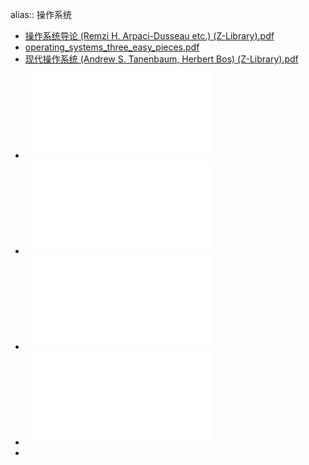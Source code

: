 alias:: 操作系统

- [操作系统导论 (Remzi H. Arpaci-Dusseau etc.) (Z-Library).pdf](../assets/操作系统导论_(Remzi_H._Arpaci-Dusseau_etc.)_(Z-Library)_1699459834569_0.pdf)
- [operating_systems_three_easy_pieces.pdf](../assets/operating_systems_three_easy_pieces_1699541971746_0.pdf)
- [现代操作系统 (Andrew S. Tanenbaum, Herbert Bos) (Z-Library).pdf](../assets/现代操作系统_(Andrew_S._Tanenbaum,_Herbert_Bos)_(Z-Library)_1699540299178_0.pdf)
- ![现代操作系统原理与实现 (陈海波,夏虞斌) (Z-Library).pdf](../assets/现代操作系统原理与实现_(陈海波,夏虞斌)_(Z-Library)_1699540305359_0.pdf)
- ![Linux-UNIX系统编程手册（上、下册） (Michael Kerrisk) (Z-Library).pdf](../assets/Linux-UNIX系统编程手册（上、下册）_(Michael_Kerrisk)_(Z-Library)_1699540415753_0.pdf)
- ![Linux内核设计与实现(原书第3版) (Robert Love) (Z-Library).pdf](../assets/Linux内核设计与实现(原书第3版)_(Robert_Love)_(Z-Library)_1699540426816_0.pdf)
- ![UNIX环境高级编程（第3版） (史蒂文斯 (W.Richard Stevens) 拉戈 (Stephen A.Rago)) (Z-Library).pdf](../assets/UNIX环境高级编程（第3版）_(史蒂文斯_(W.Richard_Stevens)_拉戈_(Stephen_A.Rago))_(Z-Library)_1699540435208_0.pdf)
-